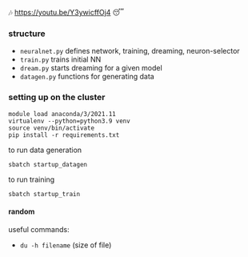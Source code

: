 🎶 https://youtu.be/Y3ywicffOj4 😴

### structure

* `neuralnet.py` defines network, training, dreaming, neuron-selector
* `train.py` trains initial NN
* `dream.py` starts dreaming for a given model
* `datagen.py` functions for generating data

### setting up on the cluster

```
module load anaconda/3/2021.11
virtualenv --python=python3.9 venv
source venv/bin/activate
pip install -r requirements.txt
```

to run data generation
```
sbatch startup_datagen
```

to run training
```
sbatch startup_train
```

#### random

useful commands:
* `du -h filename` (size of file)

